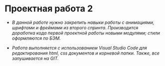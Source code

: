 # **Проектная работа 2**

* *В данной работе нужно закрепить навыки работы с анимациями, шрифтами и фреймами из второго спринта. Производится доработка кода первой проектной работы новыми модулями; стили оформляются по БЭМ.*

* *Работа выполняется с использованием Visual Studio Code для редактирования html, css документов и корневой папки. Также, все запушивается на GIT.*